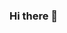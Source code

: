 ### Hi there 👋

<!--
**NagleZhang/NagleZhang** is a ✨ _special_ ✨ repository because its `README.md` (this file) appears on your GitHub profile.
### Hi there 👋

[![Nagle's github stats](https://github-readme-stats.vercel.app/api?username=NagleZhang&show_icons=true&theme=tokyonight)](https://github.com/NagleZhang)

[![meeko](https://img.shields.io/npm/dy/meeko.svg)](https://img.shields.io/npm/dy/meeko.svg)

Here are some ideas to get you started:

- 🔭 I’m currently working on ...
- 🌱 I’m currently learning ...
- 👯 I’m looking to collaborate on ...
- 🤔 I’m looking for help with ...
- 💬 Ask me about ...
- 📫 How to reach me: ...
- 😄 Pronouns: ...
- ⚡ Fun fact: ...
-->

